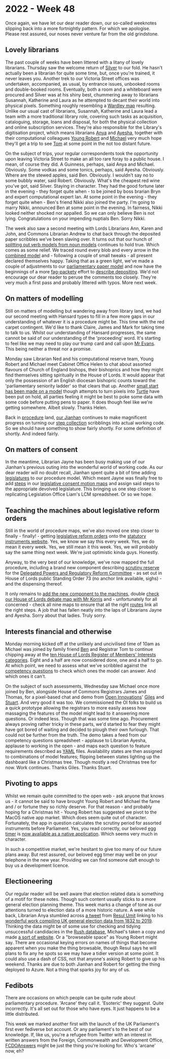 # 2022 - Week 48

Once again, we have let our dear reader down, our so-called weeknotes slipping back into a more fortnightly pattern. For which we apologise. Please rest assured, our noses never venture far from the old grindstone.

## Lovely librarians

The past couple of weeks have been littered with a litany of lovely librarians. Thursday saw the welcome return of [Silver](https://twitter.com/silveroliver) to our fold. He hasn't actually been a librarian for quite some time, but, once you're trained, it never leaves you. Another trek to our Victoria Street offices was undertaken, accompanied, as usual, by entrance issues, unbooked rooms and double-booked rooms. Eventually, both a room and a whiteboard were procured and Silver was at his shiny best, chummering away to librarians Susannah, Katherine and Laura as he attempted to decant their world into physical pixels. Something roughly resembling a [Wardley map](https://en.wikipedia.org/wiki/Wardley_map) resulting. Unlike our usual cast of librarians, Susannah, Katherine and Laura lead a team with a more traditional library role, covering such tasks as acquisition, cataloguing, storage, loans and disposal, for both the physical collection and online subscription services. They're also responsible for the Library's digitisation project, which means librarians [Anya](https://mastodon.me.uk/@anyaso) and [Ayesha](https://twitter.com/askalibrarylady), together with their computational colleagues [Young Robert](https://mastodon.me.uk/@robertbrook) and [Michael](https://mastodon.me.uk/@fantasticlife) very much hope they'll get a trip to see [Tom](https://mastodon.me.uk/@derivadow) at some point in the not too distant future.

On the subject of trips, your regular correspondents took the opportunity upon leaving Victoria Street to make an all too rare foray to a public house. I mean, of course they did. A Guinness, perhaps, said Anya and Michael. Obviously. Some vodkas and some tonics, perhaps, said Ayesha. Obviously. Where are the stewed apples, said Ben. Obviously. I wouldn't say no to some bubbly water, said Robert. Obviously.  What's the cheapest red wine you've got, said Silver. Staying in character. They had the good fortune later in the evening - they forget quite when - to be joined by boss brarian Bryn and expert computational expert Ian. At some point in the evening - they forget quite when - Ben's friend Nikki also joined the party. I'm going to marry Nikki, announced Ben at some point in the evening. In fairness, Nikki looked neither shocked nor appalled. So we can only believe Ben is not lying. Congratulations on your impending nuptials Ben. Sorry Nikki.

The week also saw a second meeting with Lords Librarians Ann, Karen and John, and Commons Librarian Andrew to chat back through the deposited paper scribbles we've been slaving over. It turns out that our hunch of [splitting out verb models from noun models](https://github.com/ukparliament/ontologies/blob/master/making-available/meta/overview.svg) continues to hold true. Which comes as some relief. We traced round every blob and every arrow in the [combined model](https://github.com/ukparliament/ontologies/blob/master/depositing/meta/deposit.pdf) and - following a couple of small tweaks - all present declared themselves happy. Taking that as a green light, we've made a couple of adjustments to our [parliamentary paper model](https://ukparliament.github.io/ontologies/parliamentary-paper/parliamentary-paper-ontology) and now have the beginnings of a more [fag-packety](https://smethur.st/posts/176135865) effort to [describe depositing](https://ukparliament.github.io/ontologies/depositing/depositing-ontology). We'd not encourage our dear reader to peruse the comments too closely. They're very much a first pass and probably littered with typos. More next week.

## On matters of modelling

Still on matters of modelling but wandering away from library land, we had our second meeting with Hansard types to fill in a few more gaps in our understanding of whatever it is a procedure might be. This time with the red carpet contingent. We'd like to thank Claire, James and Mark for taking time to talk to us. Whilst our understanding of Hansard progresses, the same cannot be said of our understanding of the 'proceeding' word. It's starting to feel like we may need to play our trump card and call upon [Mr Evans](https://twitter.com/CourtenayIlbert). This being neither a threat nor a promise.

Monday saw Librarian Ned and his computational reserve team, Young Robert and Michael meet Cabinet Office Helen to chat about assorted flavours of Church of England bishops, their bishoprics and how they might find themselves sitting spiritually in the House of Lords. It would appear that only the possession of an English diocesan bishopric counts toward the 'parliamentary seniority ladder' so that clears that up. Another [small start has been made on a model](https://github.com/ukparliament/ontologies/blob/master/bishopric/bishopric.svg) though attempts to turn pixels into [Turtle](https://en.wikipedia.org/wiki/Turtle_(syntax)) have been put on hold, all parties feeling it might be best to poke some data with some code before putting pens to paper. It does though feel like we're getting somewhere. Albeit slowly. Thanks Helen.

Back in [procedure](https://ukparliament.github.io/ontologies/procedure/procedure-ontology) land, [our Jianhan](https://twitter.com/jianhanzhu) continues to make magnificent progress on turning our [step collection](https://ukparliament.github.io/ontologies/procedure/procedure-ontology#d4e244) scribblings into actual working code. So we should have something to show fairly shortly. For some definition of shortly. And indeed fairly.

## On matters of consent

In the meantime, Librarian Jayne has been busy making use of our Jianhan's previous outing into the wonderful world of working code. As our dear reader will no doubt recall, Jianhan spent quite a bit of time adding [legislatures](https://ukparliament.github.io/ontologies/procedure/procedure-ontology#d4e289) to our procedure model. Which meant Jayne was finally free to add [steps](https://ukparliament.github.io/ontologies/procedure/procedure-ontology#d4e175) in our [legislative consent motion maps](https://ukparliament.github.io/ontologies/procedure/maps/legislation/primary/#legislative-consent-motions) and assign said steps to the appropriate devolved legislature. This bringing us one step closer to replicating Legislation Office Liam's LCM spreadsheet. Or so we hope.

## Teaching the machines about legislative reform orders

Still in the world of procedure maps, we've also moved one step closer to finally - finally! - getting [legislative reform orders](https://ukparliament.github.io/ontologies/procedure/maps/legislation/secondary/statutory-instruments/super-affirmative-procedures/#legislative-reform-order-component-procedures) onto the [statutory instruments website](https://statutoryinstruments.parliament.uk/). Yes, we know we say this every week. Yes, we do mean it every week. Yes, we still mean it this week. Yes, we will probably say the same thing next week. We're just optimistic kinda guys. Honestly.

Anyway, to the very best of our knowledge, we've now mapped the full procedure, including a brand new component describing [scrutiny reserve](https://github.com/ukparliament/ontologies/blob/master/procedure/maps/legislation/secondary/statutory-instruments/super-affirmative-procedures/components/dprrc-scrutiny-reserve/dprrc-scrutiny-reserve.pdf) for the [Delegated Powers and Regulatory Reform Committee](https://committees.parliament.uk/committee/173/delegated-powers-and-regulatory-reform-committee/) - as set out in House of Lords public Standing Order 73 (no anchor link available, sighs) - and the dispensing thereof.

It only remains to [add the new component to the machines](https://trello.com/c/GVhtT0eq/75-dprrc-scrutiny-reserve), double [check our House of Lords debate map with Mr Korris](https://trello.com/c/WupCd1h2/63-idiot-check-lords-debates-with-mk) and - unfortunately for all concerned - check all nine maps to ensure that all the right [routes](https://ukparliament.github.io/ontologies/procedure/procedure-ontology#d4e164) link all the right steps. A job that has fallen neatly into the laps of Librarians Jayne and Ayesha. Sorry about that ladies. Truly sorry.

## Interests financial and otherwise

Monday morning kicked off at the unlikely and uncivilised time of 10am as Michael was joined by family friend [Ben](https://twitter.com/benwoodhams) and Registrar Tom to continue chipping away at the [ten House of Lords Register of Members' Interests categories](https://ukparliament.github.io/ontologies/meta/relational/register-of-members-financial-interests/lords/#categories). Eight and a half are now considered done, one and a half to go. At which point, we need to assess what we've scribbled against the [competency questions](https://docs.google.com/spreadsheets/d/1iRsQBRPChMVFitSGBtNJFGNBvFT8XGKQYYqu40zy_OM/edit?usp=sharing) to check which ones the model can answer. And which ones it can't.

On the subject of such assessments, Wednesday saw Michael once more joined by Ben, alongside House of Commons Registrars James and Thomas, for a pixel-based chat and demo from [Open Innovations](https://open-innovations.org/)' [Giles](https://mastodon.me.uk/@gilesdring) and [Stuart](https://mastodon.me.uk/@slowe). And very good it was too. We commissioned the OI folks to build us a quick prototype allowing the registrars to more easily assess how massaging the features of the model might lead to it answering more questions. Or indeed less. Though that was some time ago. Procurement always proving rather tricky in these parts, we'd started to fear they might have got bored of waiting and decided to plough their own furlough. That could not be further from the truth. The demo takes a feed from our competency questions spreadsheet - applause to Librarian Ayesha, applause to working in the open - and maps each question to feature requirements described as [YAML](https://en.wikipedia.org/wiki/YAML) files. Availability states are then assigned to combinations of model features; flipping between states lighting up the dashboard like a Christmas tree. Though mostly a red Christmas tree for now. Work continues. Thanks Giles. Thanks Stuart.

## Pivoting to apps

Whilst we remain quite committed to the open web - ask anyone that knows us - it cannot be said to have brought Young Robert and Michael the fame and / or fortune they so richly deserve. For that reason - and probably hoping for a Christmas hit - Young Robert has suggested we pivot to the MacOS native app market. Which does seem quite out of character. Fortunately, the app in question calculates the scrutiny period for assorted instruments before Parliament. Yes, you read correctly, our beloved [egg timer](https://api.parliament.uk/egg-timer) is [now available as a native application](https://api.parliament.uk/egg-timer/meta/app). Which seems very much in character.

In such a competitive market, we're hesitant to give too many of our future plans away. But rest assured, our beloved egg timer may well be on your telephone in the new year. Providing we can find someone daft enough to buy us a development licence.

## Electioneering

Our regular reader will be well aware that election related data is something of a motif for these notes. Though such content usually sticks to a more general election planning theme. This week marks a change of tone as our attentions turned to election data of a more historic nature. A wee while back, Librarian Anya stumbled across [a tweet](https://twitter.com/resulumit/status/1592406551620378624) from [Resul Umit](https://twitter.com/ResulUmit) linking to his [wonderful work compiling UK general election data from 1832 to 2019](https://doi.org/10.7910/DVN/S83HOA). Thinking the data might be of some use for checking and tidying unsuccessful candidacies in the [Rush database](https://membersafter1832.historyofparliamentonline.org/), Michael's taken a copy and made [a sort of website](https://api.parliament.uk/uk-general-elections). Or a "browseable space" as Young Robert might say. There are occasional keying errors on names of things that become apparent when you make the thing browsable, though Resul says he will plans to fix any he spots so we may have a tidier version at some point. It could also use a dash of CSS, not that anyone's asking Robert to give up his weekend. Thanks are due to both Jianhan and Robert for getting the thing deployed to Azure. Not a thing that sparks joy for any of us.

## Fedibots

There are occasions on which people can be quite rude about parliamentary procedure. 'Arcane' they call it. 'Esoteric' they suggest. Quite incorrectly. It's all set out for those who have eyes. It just happens to be a little distributed.

This week we marked another first with the launch of the UK Parliament's first ever fediverse bot account. Or any parliament's to the best of our knowledge. If, like us, you're a refugee from Twitter with an interest in written answers from the Foreign, Commonwealth and Development Office, [FCDOAnswers](https://botsin.space/@FCDOAnswers) might be just the thing you're looking for. Who's 'arcane' now, eh?